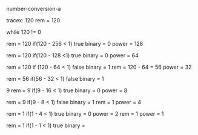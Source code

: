 number-conversion-a

tracex:
120
rem = 120

while 120 != 0

rem = 120
if(120 - 256 < 1) true
binary = 0
power = 128

rem = 120
if(120 - 128 <1) true
binary = 0
power = 64

rem = 120
if (120 - 64 < 1) false
binary = 1
rem = 120 - 64 = 56
power = 32

rem = 56 
if(56 - 32 < 1) false
binary = 1


9
rem = 9
if(9 - 16 < 1) true
binary = 0
power = 8

rem = 9
if(9 - 8 < 1) false
binary = 1
rem = 1
power = 4

rem = 1
if(1 - 4 < 1) true
binary = 0
power = 2
rem = 1
power = 1

rem = 1
if(1 - 1 < 1) true
binary = 


